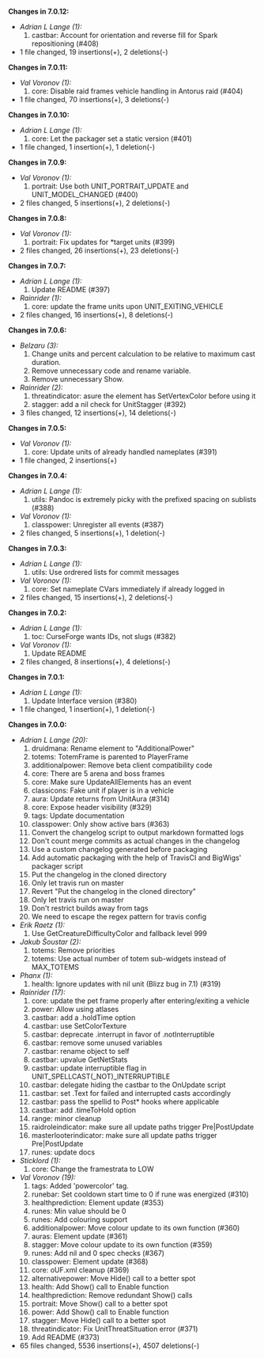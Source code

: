 **Changes in 7.0.12:**

- _Adrian L Lange (1):_
    1. castbar: Account for orientation and reverse fill for Spark repositioning (#408)
- 1 file changed, 19 insertions(+), 2 deletions(-)

**Changes in 7.0.11:**

- _Val Voronov (1):_
    1. core: Disable raid frames vehicle handling in Antorus raid (#404)
- 1 file changed, 70 insertions(+), 3 deletions(-)

**Changes in 7.0.10:**

- _Adrian L Lange (1):_
    1. core: Let the packager set a static version (#401)
- 1 file changed, 1 insertion(+), 1 deletion(-)

**Changes in 7.0.9:**

- _Val Voronov (1):_
    1. portrait: Use both UNIT_PORTRAIT_UPDATE and UNIT_MODEL_CHANGED (#400)
- 2 files changed, 5 insertions(+), 2 deletions(-)

**Changes in 7.0.8:**

- _Val Voronov (1):_
    1. portrait: Fix updates for *target units (#399)
- 2 files changed, 26 insertions(+), 23 deletions(-)

**Changes in 7.0.7:**

- _Adrian L Lange (1):_
    1. Update README (#397)
- _Rainrider (1):_
    1. core: update the frame units upon UNIT_EXITING_VEHICLE
- 2 files changed, 16 insertions(+), 8 deletions(-)

**Changes in 7.0.6:**

- _Belzaru (3):_
    1. Change units and percent calculation to be relative to maximum cast duration.
    2. Remove unnecessary code and rename variable.
    3. Remove unnecessary Show.
- _Rainrider (2):_
    1. threatindicator: asure the element has SetVertexColor before using it
    2. stagger: add a nil check for UnitStagger (#392)
- 3 files changed, 12 insertions(+), 14 deletions(-)

**Changes in 7.0.5:**

- _Val Voronov (1):_
    1. core: Update units of already handled nameplates (#391)
- 1 file changed, 2 insertions(+)

**Changes in 7.0.4:**

- _Adrian L Lange (1):_
    1. utils: Pandoc is extremely picky with the prefixed spacing on sublists (#388)
- _Val Voronov (1):_
    1. classpower: Unregister all events (#387)
- 2 files changed, 5 insertions(+), 1 deletion(-)

**Changes in 7.0.3:**

- _Adrian L Lange (1):_
    1. utils: Use ordrered lists for commit messages
- _Val Voronov (1):_
    1. core: Set nameplate CVars immediately if already logged in
- 2 files changed, 15 insertions(+), 2 deletions(-)

**Changes in 7.0.2:**

- _Adrian L Lange (1):_
    1. toc: CurseForge wants IDs, not slugs (#382)
- _Val Voronov (1):_
    1. Update README
- 2 files changed, 8 insertions(+), 4 deletions(-)

**Changes in 7.0.1:**

- _Adrian L Lange (1):_
    1. Update Interface version (#380)
- 1 file changed, 1 insertion(+), 1 deletion(-)

**Changes in 7.0.0:**

- _Adrian L Lange (20):_
    1. druidmana: Rename element to "AdditionalPower"
    2. totems: TotemFrame is parented to PlayerFrame
    3. additionalpower: Remove beta client compatibility code
    4. core: There are 5 arena and boss frames
    5. core: Make sure UpdateAllElements has an event
    6. classicons: Fake unit if player is in a vehicle
    7. aura: Update returns from UnitAura (#314)
    8. core: Expose header visibility (#329)
    9. tags: Update documentation
    10. classpower: Only show active bars (#363)
    11. Convert the changelog script to output markdown formatted logs
    12. Don't count merge commits as actual changes in the changelog
    13. Use a custom changelog generated before packaging
    14. Add automatic packaging with the help of TravisCI and BigWigs' packager script
    15. Put the changelog in the cloned directory
    16. Only let travis run on master
    17. Revert "Put the changelog in the cloned directory"
    18. Only let travis run on master
    19. Don't restrict builds away from tags
    20. We need to escape the regex pattern for travis config
- _Erik Raetz (1):_
    1. Use GetCreatureDifficultyColor and fallback level 999
- _Jakub Šoustar (2):_
    1. totems: Remove priorities
    2. totems: Use actual number of totem sub-widgets instead of MAX_TOTEMS
- _Phanx (1):_
    1. health: Ignore updates with nil unit (Blizz bug in 7.1) (#319)
- _Rainrider (17):_
    1. core:  update the pet frame properly after entering/exiting a vehicle
    2. power: Allow using atlases
    3. castbar: add a .holdTime option
    4. castbar: use SetColorTexture
    5. castbar: deprecate .interrupt in favor of .notInterruptible
    6. castbar: remove some unused variables
    7. castbar: rename object to self
    8. castbar: upvalue GetNetStats
    9. castbar: update interruptible flag in UNIT_SPELLCAST(_NOT)_INTERRUPTIBLE
    10. castbar: delegate hiding the castbar to the OnUpdate script
    11. castbar: set .Text for failed and interrupted casts accordingly
    12. castbar: pass the spellid to Post* hooks where applicable
    13. castbar: add .timeToHold option
    14. range: minor cleanup
    15. raidroleindicator: make sure all update paths trigger Pre|PostUpdate
    16. masterlooterindicator: make sure all update paths trigger Pre|PostUpdate
    17. runes: update docs
- _Sticklord (1):_
    1. core: Change the framestrata to LOW
- _Val Voronov (19):_
    1. tags: Added 'powercolor' tag.
    2. runebar: Set cooldown start time to 0 if rune was energized (#310)
    3. healthprediction: Element update (#353)
    4. runes: Min value should be 0
    5. runes: Add colouring support
    6. additionalpower: Move colour update to its own function (#360)
    7. auras: Element update (#361)
    8. stagger: Move colour update to its own function (#359)
    9. runes: Add nil and 0 spec checks (#367)
    10. classpower: Element update (#368)
    11. core: oUF.xml cleanup (#369)
    12. alternativepower: Move Hide() call to a better spot
    13. health: Add Show() call to Enable function
    14. healthprediction: Remove redundant Show() calls
    15. portrait: Move Show() call to a better spot
    16. power: Add Show() call to Enable function
    17. stagger: Move Hide() call to a better spot
    18. threatindicator: Fix UnitThreatSituation error (#371)
    19. Add README (#373)
- 65 files changed, 5536 insertions(+), 4507 deletions(-)

